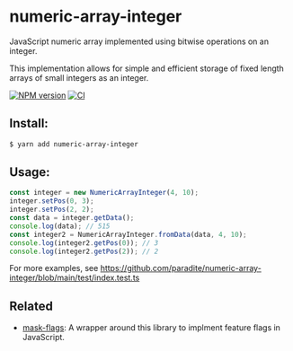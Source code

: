 # numeric-array-integer

JavaScript numeric array implemented using bitwise operations on an integer.

This implementation allows for simple and efficient storage of fixed length arrays of small integers as an integer.

[![NPM version](https://img.shields.io/npm/v/numeric-array-integer.svg?style=flat-square)](https://npmjs.org/package/numeric-array-integer)
[![CI](https://github.com/paradite/numeric-array-integer/actions/workflows/node.js.yml/badge.svg)](https://github.com/paradite/numeric-array-integer/actions/workflows/node.js.yml)

## Install:

```bash
$ yarn add numeric-array-integer
```

## Usage:

```js
const integer = new NumericArrayInteger(4, 10);
integer.setPos(0, 3);
integer.setPos(2, 2);
const data = integer.getData();
console.log(data); // 515
const integer2 = NumericArrayInteger.fromData(data, 4, 10);
console.log(integer2.getPos(0)); // 3
console.log(integer2.getPos(2)); // 2
```

For more examples, see https://github.com/paradite/numeric-array-integer/blob/main/test/index.test.ts

## Related

- [mask-flags](https://github.com/paradite/mask-flags): A wrapper around this library to implment feature flags in JavaScript.
